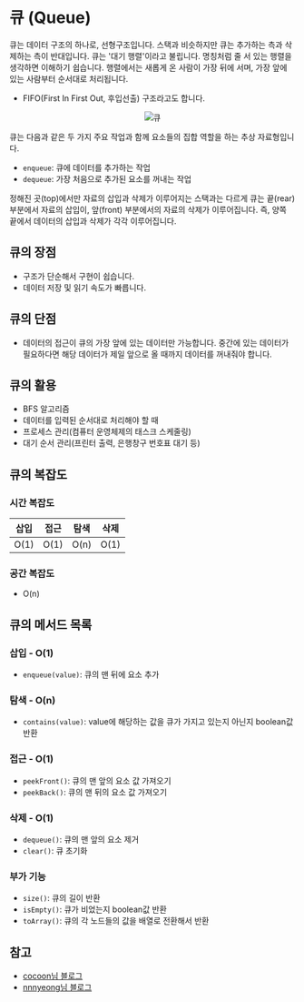 # 큐 (Queue)

큐는 데이터 구조의 하나로, 선형구조입니다. 스택과 비슷하지만 큐는 추가하는 측과 삭제하는 측이 반대입니다. 큐는 '대기 행렬'이라고 불립니다. 명칭처럼 줄 서 있는 행렬을 생각하면 이해하기 쉽습니다. 행렬에서는 새롭게 온 사람이 가장 뒤에 서며, 가장 앞에 있는 사람부터 순서대로 처리됩니다.

- FIFO(First In First Out, 후입선출) 구조라고도 합니다.

<div align="center">
  <img src="https://img1.daumcdn.net/thumb/R1280x0/?scode=mtistory2&fname=https%3A%2F%2Fblog.kakaocdn.net%2Fdn%2FuXE7T%2Fbtrh94R1tqR%2FxQ5Ig2jbUlaEx0AZyVKTZK%2Fimg.png" alt="큐">
</div>

큐는 다음과 같은 두 가지 주요 작업과 함께 요소들의 집합 역할을 하는 추상 자료형입니다.

- `enqueue`: 큐에 데이터를 추가하는 작업
- `dequeue`: 가장 처음으로 추가된 요소를 꺼내는 작업

정해진 곳(top)에서만 자료의 삽입과 삭제가 이루어지는 스택과는 다르게 큐는 끝(rear) 부분에서 자료의 삽입이, 앞(front) 부분에서의 자료의 삭제가 이루어집니다. 즉, 양쪽 끝에서 데이터의 삽입과 삭제가 각각 이루어집니다.

## 큐의 장점

- 구조가 단순해서 구현이 쉽습니다.
- 데이터 저장 및 읽기 속도가 빠릅니다.

## 큐의 단점

- 데이터의 접근이 큐의 가장 앞에 있는 데이터만 가능합니다. 중간에 있는 데이터가 필요하다면 해당 데이터가 제일 앞으로 올 때까지 데이터를 꺼내줘야 합니다.

## 큐의 활용

- BFS 알고리즘
- 데이터를 입력된 순서대로 처리해야 할 때
- 프로세스 관리(컴퓨터 운영체제의 태스크 스케줄링)
- 대기 순서 관리(프린터 출력, 은행창구 번호표 대기 등)

## 큐의 복잡도

### 시간 복잡도

| 삽입 | 접근 | 탐색 | 삭제 |
| ---- | ---- | ---- | ---- |
| O(1) | O(1) | O(n) | O(1) |

### 공간 복잡도

- O(n)

## 큐의 메서드 목록

### 삽입 - O(1)

- `enqueue(value)`: 큐의 맨 뒤에 요소 추가

### 탐색 - O(n)

- `contains(value)`: value에 해당하는 값을 큐가 가지고 있는지 아닌지 boolean값 반환

### 접근 - O(1)

- `peekFront()`: 큐의 맨 앞의 요소 값 가져오기
- `peekBack()`: 큐의 맨 뒤의 요소 값 가져오기

### 삭제 - O(1)

- `dequeue()`: 큐의 맨 앞의 요소 제거
- `clear()`: 큐 초기화

### 부가 기능

- `size()`: 큐의 길이 반환
- `isEmpty()`: 큐가 비었는지 boolean값 반환
- `toArray()`: 큐의 각 노드들의 값을 배열로 전환해서 반환

## 참고

- [cocoon님 블로그](https://cocoon1787.tistory.com/691)
- [nnnyeong님 블로그](https://velog.io/@nnnyeong/%EC%9E%90%EB%A3%8C%EA%B5%AC%EC%A1%B0-%EC%8A%A4%ED%83%9D-Stack-%ED%81%90-Queue-%EB%8D%B1-Deque)
